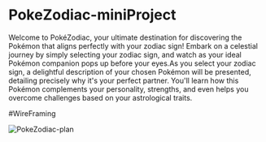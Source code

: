 # PokeZodiac-miniProject

Welcome to PokéZodiac, your ultimate destination for discovering the Pokémon that aligns perfectly with your zodiac sign! Embark on a celestial journey by simply selecting your zodiac sign, and watch as your ideal Pokémon companion pops up before your eyes.As you select your zodiac sign, a delightful description of your chosen Pokémon will be presented, detailing precisely why it's your perfect partner. You'll learn how this Pokémon complements your personality, strengths, and even helps you overcome challenges based on your astrological traits.

#WireFraming 

![PokeZodiac-plan](https://github.com/Hirostory/PokeZodiac-miniProject/assets/135872883/5298d6f2-5efb-4486-b2ec-8bd4aa5240cf)

